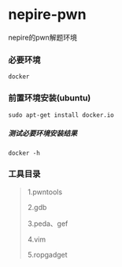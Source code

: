 # nepire-pwn
nepire的pwn解题环境

### 必要环境
```
docker
```
### 前置环境安装(ubuntu)
```
sudo apt-get install docker.io
```
##### 测试必要环境安装结果
```
docker -h
```

### 工具目录
> 1.pwntools
>
> 2.gdb
>
> 3.peda、gef
>
> 4.vim
>
> 5.ropgadget


